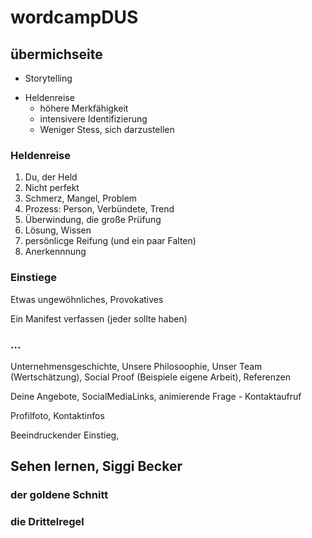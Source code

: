 # wordcampDUS

## übermichseite

* Storytelling
+ Heldenreise
  * höhere Merkfähigkeit
  * intensivere Identifizierung
  * Weniger Stess, sich darzustellen
  
### Heldenreise

1. Du, der Held
2. Nicht perfekt
3. Schmerz, Mangel, Problem
4. Prozess: Person, Verbündete, Trend
5. Überwindung, die große Prüfung
6. Lösung, Wissen
7. persönlicge Reifung (und ein paar Falten)
8. Anerkennnung

### Einstiege

Etwas ungewöhnliches, Provokatives

Ein Manifest verfassen (jeder sollte haben)

### ...

Unternehmensgeschichte, Unsere Philosoophie, Unser Team (Wertschätzung), Social Proof (Beispiele eigene Arbeit), Referenzen

Deine Angebote, SocialMediaLinks, animierende Frage - Kontaktaufruf

Profilfoto, Kontaktinfos

Beeindruckender Einstieg, 

## Sehen lernen, Siggi Becker

### der goldene Schnitt

### die Drittelregel
